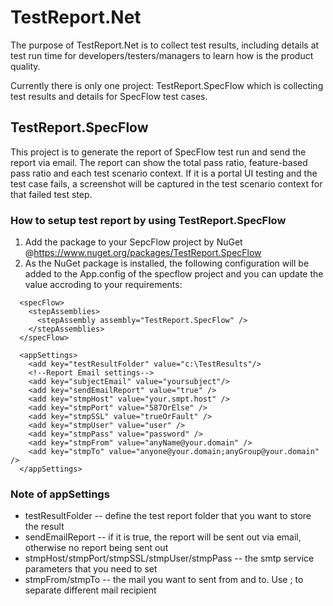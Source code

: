 # TestReport.Net
The purpose of TestReport.Net is to collect test results, including details at test run time for developers/testers/managers to learn how is the product quality.

Currently there is only one project: TestReport.SpecFlow which is collecting test results and details for SpecFlow test cases.

## TestReport.SpecFlow
This project is to generate the report of SpecFlow test run and send the report via email. The report can show the total pass ratio, feature-based pass ratio and each test scenario context. If it is a portal UI testing and the test case fails, a screenshot will be captured in the test scenario context for that failed test step.

### How to setup test report by using TestReport.SpecFlow
1. Add the package to your SepcFlow project by NuGet @https://www.nuget.org/packages/TestReport.SpecFlow
2. As the NuGet package is installed, the following configuration will be added to the App.config of the specflow project and you can update the value accroding to your requirements:

```
  <specFlow>
    <stepAssemblies>
      <stepAssembly assembly="TestReport.SpecFlow" />
    </stepAssemblies>
  </specFlow>

  <appSettings>
    <add key="testResultFolder" value="c:\TestResults"/>
    <!--Report Email settings-->
    <add key="subjectEmail" value="yoursubject"/>
    <add key="sendEmailReport" value="true" />
    <add key="stmpHost" value="your.smpt.host" />
    <add key="stmpPort" value="587OrElse" />
    <add key="stmpSSL" value="trueOrFault" />
    <add key="stmpUser" value="user" />
    <add key="stmpPass" value="password" />
    <add key="stmpFrom" value="anyName@your.domain" />
    <add key="stmpTo" value="anyone@your.domain;anyGroup@your.domain" />
  </appSettings>
```
  
### Note of appSettings
* testResultFolder -- define the test report folder that you want to store the result
* sendEmailReport -- if it is true, the report will be sent out via email, otherwise no report being sent out
* stmpHost/stmpPort/stmpSSL/stmpUser/stmpPass -- the smtp service parameters that you need to set
* stmpFrom/stmpTo -- the mail you want to sent from and to. Use ; to separate different mail recipient
